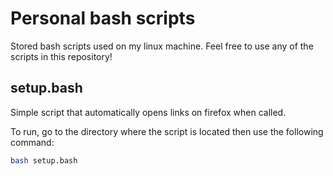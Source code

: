 # Personal bash scripts

Stored bash scripts used on my linux machine. Feel free to use any of the scripts in this repository!

## setup.bash

Simple script that automatically opens links on firefox when called.

To run, go to the directory where the script is located then use the following command:
```bash
bash setup.bash
```
